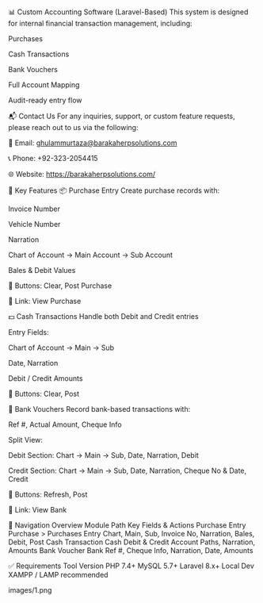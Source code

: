 📊 Custom Accounting Software (Laravel-Based)
This system is designed for internal financial transaction management, including:

Purchases

Cash Transactions

Bank Vouchers

Full Account Mapping

Audit-ready entry flow

📬 Contact Us
For any inquiries, support, or custom feature requests, please reach out to us via the following:

📧 Email: ghulammurtaza@barakaherpsolutions.com

📞 Phone: +92-323-2054415

🌐 Website: https://barakaherpsolutions.com/

📌 Key Features
📦 Purchase Entry
Create purchase records with:

Invoice Number

Vehicle Number

Narration

Chart of Account → Main Account → Sub Account

Bales & Debit Values

🔘 Buttons: Clear, Post Purchase

🔗 Link: View Purchase

💵 Cash Transactions
Handle both Debit and Credit entries

Entry Fields:

Chart of Account → Main → Sub

Date, Narration

Debit / Credit Amounts

🔘 Buttons: Clear, Post

🏦 Bank Vouchers
Record bank-based transactions with:

Ref #, Actual Amount, Cheque Info

Split View:

Debit Section: Chart → Main → Sub, Date, Narration, Debit

Credit Section: Chart → Main → Sub, Date, Narration, Cheque No & Date, Credit

🔘 Buttons: Refresh, Post

🔗 Link: View Bank

🧭 Navigation Overview
Module	Path	Key Fields & Actions
Purchase Entry	Purchase > Purchases Entry	Chart, Main, Sub, Invoice No, Narration, Bales, Debit, Post
Cash Transaction	Cash	Debit & Credit Account Paths, Narration, Amounts
Bank Voucher	Bank	Ref #, Cheque Info, Narration, Date, Amounts

✅ Requirements
Tool	Version
PHP	7.4+
MySQL	5.7+
Laravel	8.x+
Local Dev	XAMPP / LAMP recommended

images/1.png
